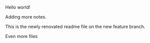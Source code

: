 Hello world!

Adding more notes.

This is the newly renovated readme file on the new feature branch.

Even more files
